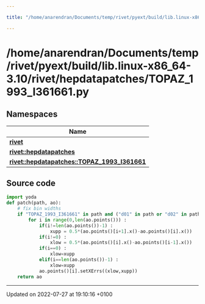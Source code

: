 ```yaml
---

title: "/home/anarendran/Documents/temp/rivet/pyext/build/lib.linux-x86_64-3.10/rivet/hepdatapatches/TOPAZ_1993_I361661.py"

---
```


# /home/anarendran/Documents/temp/rivet/pyext/build/lib.linux-x86_64-3.10/rivet/hepdatapatches/TOPAZ_1993_I361661.py



## Namespaces

| Name           |
| -------------- |
| **[rivet](http://example.org/namespaces/namespacerivet/)**  |
| **[rivet::hepdatapatches](http://example.org/namespaces/namespacerivet_1_1hepdatapatches/)**  |
| **[rivet::hepdatapatches::TOPAZ_1993_I361661](http://example.org/namespaces/namespacerivet_1_1hepdatapatches_1_1topaz__1993__i361661/)**  |




## Source code

```python
import yoda
def patch(path, ao):
    # fix bin widths
    if "TOPAZ_1993_I361661" in path and ("d01" in path or "d02" in path or "d03" in path) :
        for i in range(0,len(ao.points())) :
            if(i!=len(ao.points())-1) :
                xupp = 0.5*(ao.points()[i+1].x()-ao.points()[i].x())
            if(i!=0) :
                xlow = 0.5*(ao.points()[i].x()-ao.points()[i-1].x())
            if(i==0) :
                xlow=xupp
            elif(i==len(ao.points())-1) :
                xlow=xupp
            ao.points()[i].setXErrs((xlow,xupp))
    return ao
```


-------------------------------

Updated on 2022-07-27 at 19:10:16 +0100

